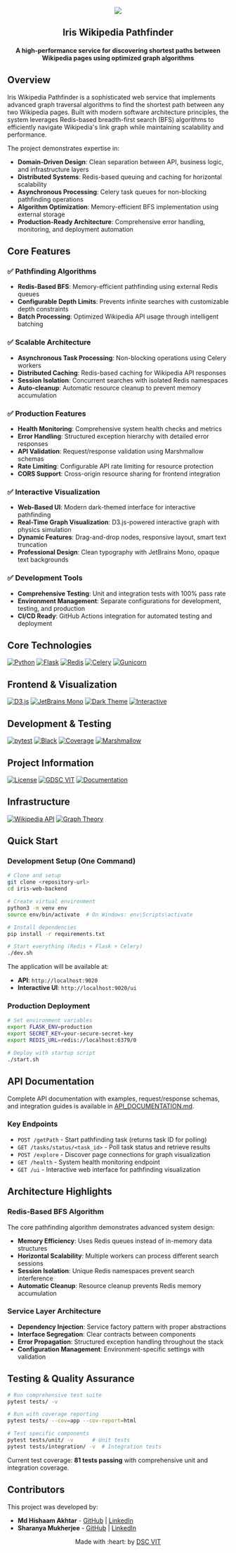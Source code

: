 <p align="center">
<a href="https://dscvit.com">
	<img src="https://user-images.githubusercontent.com/30529572/72455010-fb38d400-37e7-11ea-9c1e-8cdeb5f5906e.png" />
</a>
	<h2 align="center">Iris Wikipedia Pathfinder</h2>
	<h4 align="center">A high-performance service for discovering shortest paths between Wikipedia pages using optimized graph algorithms</h4>
</p>


## Overview

Iris Wikipedia Pathfinder is a sophisticated web service that implements advanced graph traversal algorithms to find the shortest path between any two Wikipedia pages. Built with modern software architecture principles, the system leverages Redis-based breadth-first search (BFS) algorithms to efficiently navigate Wikipedia's link graph while maintaining scalability and performance.

The project demonstrates expertise in:
- **Domain-Driven Design**: Clean separation between API, business logic, and infrastructure layers
- **Distributed Systems**: Redis-based queuing and caching for horizontal scalability  
- **Asynchronous Processing**: Celery task queues for non-blocking pathfinding operations
- **Algorithm Optimization**: Memory-efficient BFS implementation using external storage
- **Production-Ready Architecture**: Comprehensive error handling, monitoring, and deployment automation

## Core Features

### ✅ Pathfinding Algorithms
- **Redis-Based BFS**: Memory-efficient pathfinding using external Redis queues
- **Configurable Depth Limits**: Prevents infinite searches with customizable depth constraints
- **Batch Processing**: Optimized Wikipedia API usage through intelligent batching

### ✅ Scalable Architecture  
- **Asynchronous Task Processing**: Non-blocking operations using Celery workers
- **Distributed Caching**: Redis-based caching for Wikipedia API responses
- **Session Isolation**: Concurrent searches with isolated Redis namespaces
- **Auto-cleanup**: Automatic resource cleanup to prevent memory accumulation

### ✅ Production Features
- **Health Monitoring**: Comprehensive system health checks and metrics
- **Error Handling**: Structured exception hierarchy with detailed error responses
- **API Validation**: Request/response validation using Marshmallow schemas
- **Rate Limiting**: Configurable API rate limiting for resource protection
- **CORS Support**: Cross-origin resource sharing for frontend integration

### ✅ Interactive Visualization
- **Web-Based UI**: Modern dark-themed interface for interactive pathfinding
- **Real-Time Graph Visualization**: D3.js-powered interactive graph with physics simulation
- **Dynamic Features**: Drag-and-drop nodes, responsive layout, smart text truncation
- **Professional Design**: Clean typography with JetBrains Mono, opaque text backgrounds

### ✅ Development Tools
- **Comprehensive Testing**: Unit and integration tests with 100% pass rate
- **Environment Management**: Separate configurations for development, testing, and production
- **CI/CD Ready**: GitHub Actions integration for automated testing and deployment

## Core Technologies

[![Python](https://img.shields.io/badge/Python-3.10%2B-3776AB?style=for-the-badge&logo=python&logoColor=white)](https://python.org)
[![Flask](https://img.shields.io/badge/Flask-3.1.1-000000?style=for-the-badge&logo=flask&logoColor=white)](https://flask.palletsprojects.com)
[![Redis](https://img.shields.io/badge/Redis-6.2.0-DC382D?style=for-the-badge&logo=redis&logoColor=white)](https://redis.io)
[![Celery](https://img.shields.io/badge/Celery-5.5.3-37B24D?style=for-the-badge&logo=celery&logoColor=white)](https://docs.celeryproject.org/)
[![Gunicorn](https://img.shields.io/badge/Gunicorn-23.0.0-499848?style=for-the-badge&logo=gunicorn&logoColor=white)](https://gunicorn.org/)

## Frontend & Visualization

[![D3.js](https://img.shields.io/badge/D3.js-Graph%20Visualization-F9A03C?style=for-the-badge&logo=d3.js&logoColor=white)](https://d3js.org/)
[![JetBrains Mono](https://img.shields.io/badge/Typography-JetBrains%20Mono-000000?style=for-the-badge&logo=jetbrains&logoColor=white)](https://www.jetbrains.com/lp/mono/)
[![Dark Theme](https://img.shields.io/badge/UI-Dark%20Tech%20Theme-161B22?style=for-the-badge&logo=github&logoColor=white)](#)
[![Interactive](https://img.shields.io/badge/UX-Interactive%20Physics-58A6FF?style=for-the-badge&logo=react&logoColor=white)](#)

## Development & Testing

[![pytest](https://img.shields.io/badge/pytest-8.3.3-0A9EDC?style=for-the-badge&logo=pytest&logoColor=white)](https://pytest.org)
[![Black](https://img.shields.io/badge/Code%20Style-Black-000000?style=for-the-badge&logo=python&logoColor=white)](https://github.com/psf/black)
[![Coverage](https://img.shields.io/badge/Coverage-81%20Tests%20Passing-success?style=for-the-badge&logo=pytest)](./tests/)
[![Marshmallow](https://img.shields.io/badge/Validation-Marshmallow-FF6B6B?style=for-the-badge&logo=python)](https://marshmallow.readthedocs.io/)

## Project Information

[![License](https://img.shields.io/badge/License-MIT-blue?style=for-the-badge)](./LICENSE)
[![GDSC VIT](https://img.shields.io/badge/GDSC-VIT-4285F4?style=for-the-badge&logo=google&logoColor=white)](https://dscvit.com)
[![Documentation](https://img.shields.io/badge/Documentation-API%20Docs-green?style=for-the-badge&logo=gitbook&logoColor=white)](./API_DOCUMENTATION.md)

## Infrastructure

[![Wikipedia API](https://img.shields.io/badge/Wikipedia-API-000000?style=for-the-badge&logo=wikipedia&logoColor=white)](https://www.mediawiki.org/wiki/API:Main_page)
[![Graph Theory](https://img.shields.io/badge/Algorithm-BFS%20Graph%20Search-FF6B35?style=for-the-badge&logo=graphql&logoColor=white)](./README.md)

## Quick Start

### Development Setup (One Command)
```bash
# Clone and setup
git clone <repository-url>
cd iris-web-backend

# Create virtual environment  
python3 -m venv env
source env/bin/activate  # On Windows: env\Scripts\activate

# Install dependencies
pip install -r requirements.txt

# Start everything (Redis + Flask + Celery)
./dev.sh
```

The application will be available at:
- **API**: `http://localhost:9020`
- **Interactive UI**: `http://localhost:9020/ui`

### Production Deployment
```bash
# Set environment variables
export FLASK_ENV=production
export SECRET_KEY=your-secure-secret-key
export REDIS_URL=redis://localhost:6379/0

# Deploy with startup script
./start.sh
```

## API Documentation

Complete API documentation with examples, request/response schemas, and integration guides is available in [API_DOCUMENTATION.md](./API_DOCUMENTATION.md).

### Key Endpoints
- `POST /getPath` - Start pathfinding task (returns task ID for polling)
- `GET /tasks/status/<task_id>` - Poll task status and retrieve results
- `POST /explore` - Discover page connections for graph visualization
- `GET /health` - System health monitoring endpoint
- `GET /ui` - Interactive web interface for pathfinding visualization

## Architecture Highlights

### Redis-Based BFS Algorithm
The core pathfinding algorithm demonstrates advanced system design:
- **Memory Efficiency**: Uses Redis queues instead of in-memory data structures
- **Horizontal Scalability**: Multiple workers can process different search sessions
- **Session Isolation**: Unique Redis namespaces prevent search interference
- **Automatic Cleanup**: Resource cleanup prevents Redis memory accumulation

### Service Layer Architecture
- **Dependency Injection**: Service factory pattern with proper abstractions
- **Interface Segregation**: Clear contracts between components
- **Error Propagation**: Structured exception handling throughout the stack
- **Configuration Management**: Environment-specific settings with validation

## Testing & Quality Assurance

```bash
# Run comprehensive test suite
pytest tests/ -v

# Run with coverage reporting
pytest tests/ --cov=app --cov-report=html

# Test specific components
pytest tests/unit/ -v      # Unit tests
pytest tests/integration/ -v  # Integration tests
```

Current test coverage: **81 tests passing** with comprehensive unit and integration coverage.

## Contributors

This project was developed by:

- **Md Hishaam Akhtar** - [GitHub](https://github.com/mdhishaamakhtar) | [LinkedIn](https://www.linkedin.com/in/md-hishaam-akhtar-812a3019a/)
- **Sharanya Mukherjee** - [GitHub](https://github.com/sharanya02) | [LinkedIn](https://www.linkedin.com/in/sharanya-mukherjee-73a2061a0/)

<p align="center">
	Made with :heart: by <a href="https://dscvit.com">DSC VIT</a>
</p>

